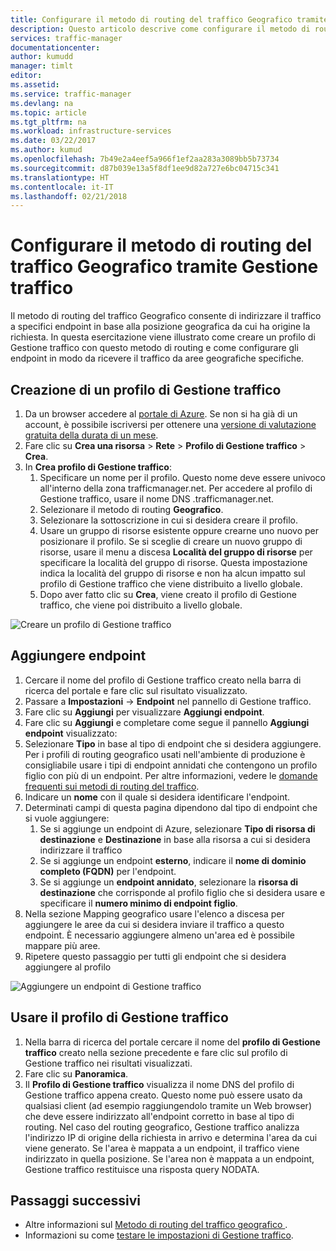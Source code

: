```yaml
---
title: Configurare il metodo di routing del traffico Geografico tramite Gestione traffico di Azure | Microsoft Docs
description: Questo articolo descrive come configurare il metodo di routing del traffico Geografico tramite Gestione traffico di Azure
services: traffic-manager
documentationcenter: 
author: kumudd
manager: timlt
editor: 
ms.assetid: 
ms.service: traffic-manager
ms.devlang: na
ms.topic: article
ms.tgt_pltfrm: na
ms.workload: infrastructure-services
ms.date: 03/22/2017
ms.author: kumud
ms.openlocfilehash: 7b49e2a4eef5a966f1ef2aa283a3089bb5b73734
ms.sourcegitcommit: d87b039e13a5f8df1ee9d82a727e6bc04715c341
ms.translationtype: HT
ms.contentlocale: it-IT
ms.lasthandoff: 02/21/2018
---
```

# <a name="configure-the-geographic-traffic-routing-method-using-traffic-manager"></a>Configurare il metodo di routing del traffico Geografico tramite Gestione traffico

Il metodo di routing del traffico Geografico consente di indirizzare il traffico a specifici endpoint in base alla posizione geografica da cui ha origine la richiesta. In questa esercitazione viene illustrato come creare un profilo di Gestione traffico con questo metodo di routing e come configurare gli endpoint in modo da ricevere il traffico da aree geografiche specifiche.

## <a name="create-a-traffic-manager-profile"></a>Creazione di un profilo di Gestione traffico

1. Da un browser accedere al [portale di Azure](http://portal.azure.com). Se non si ha già di un account, è possibile iscriversi per ottenere una [versione di valutazione gratuita della durata di un mese](https://azure.microsoft.com/free/).
2. Fare clic su **Crea una risorsa** > **Rete** > **Profilo di Gestione traffico** > **Crea**.
4. In **Crea profilo di Gestione traffico**:
    1. Specificare un nome per il profilo. Questo nome deve essere univoco all'interno della zona trafficmanager.net. Per accedere al profilo di Gestione traffico, usare il nome DNS <profilename>.trafficmanager.net.
    2. Selezionare il metodo di routing **Geografico**.
    3. Selezionare la sottoscrizione in cui si desidera creare il profilo.
    4. Usare un gruppo di risorse esistente oppure crearne uno nuovo per posizionare il profilo. Se si sceglie di creare un nuovo gruppo di risorse, usare il menu a discesa **Località del gruppo di risorse** per specificare la località del gruppo di risorse. Questa impostazione indica la località del gruppo di risorse e non ha alcun impatto sul profilo di Gestione traffico che viene distribuito a livello globale.
    5. Dopo aver fatto clic su **Crea**, viene creato il profilo di Gestione traffico, che viene poi distribuito a livello globale.

![Creare un profilo di Gestione traffico](./media/traffic-manager-geographic-routing-method/create-traffic-manager-profile.png)

## <a name="add-endpoints"></a>Aggiungere endpoint

1. Cercare il nome del profilo di Gestione traffico creato nella barra di ricerca del portale e fare clic sul risultato visualizzato.
2. Passare a **Impostazioni** -> **Endpoint** nel pannello di Gestione traffico.
3. Fare clic su **Aggiungi** per visualizzare **Aggiungi endpoint**.
3. Fare clic su **Aggiungi** e completare come segue il pannello **Aggiungi endpoint** visualizzato:
4. Selezionare **Tipo** in base al tipo di endpoint che si desidera aggiungere. Per i profili di routing geografico usati nell'ambiente di produzione è consigliabile usare i tipi di endpoint annidati che contengono un profilo figlio con più di un endpoint. Per altre informazioni, vedere le [domande frequenti sui metodi di routing del traffico](traffic-manager-FAQs.md).
5. Indicare un **nome** con il quale si desidera identificare l'endpoint.
6. Determinati campi di questa pagina dipendono dal tipo di endpoint che si vuole aggiungere:
    1. Se si aggiunge un endpoint di Azure, selezionare **Tipo di risorsa di destinazione** e **Destinazione** in base alla risorsa a cui si desidera indirizzare il traffico
    2. Se si aggiunge un endpoint **esterno**, indicare il **nome di dominio completo (FQDN)** per l'endpoint.
    3. Se si aggiunge un **endpoint annidato**, selezionare la **risorsa di destinazione** che corrisponde al profilo figlio che si desidera usare e specificare il **numero minimo di endpoint figlio**.
7. Nella sezione Mapping geografico usare l'elenco a discesa per aggiungere le aree da cui si desidera inviare il traffico a questo endpoint. È necessario aggiungere almeno un'area ed è possibile mappare più aree.
8. Ripetere questo passaggio per tutti gli endpoint che si desidera aggiungere al profilo

![Aggiungere un endpoint di Gestione traffico](./media/traffic-manager-geographic-routing-method/add-traffic-manager-endpoint.png)

## <a name="use-the-traffic-manager-profile"></a>Usare il profilo di Gestione traffico
1.  Nella barra di ricerca del portale cercare il nome del **profilo di Gestione traffico** creato nella sezione precedente e fare clic sul profilo di Gestione traffico nei risultati visualizzati.
2. Fare clic su **Panoramica**.
3. Il **Profilo di Gestione traffico** visualizza il nome DNS del profilo di Gestione traffico appena creato. Questo nome può essere usato da qualsiasi client (ad esempio raggiungendolo tramite un Web browser) che deve essere indirizzato all'endpoint corretto in base al tipo di routing.  Nel caso del routing geografico, Gestione traffico analizza l'indirizzo IP di origine della richiesta in arrivo e determina l'area da cui viene generato. Se l'area è mappata a un endpoint, il traffico viene indirizzato in quella posizione. Se l'area non è mappata a un endpoint, Gestione traffico restituisce una risposta query NODATA.

## <a name="next-steps"></a>Passaggi successivi

- Altre informazioni sul [Metodo di routing del traffico geografico ](traffic-manager-routing-methods.md#geographic).
- Informazioni su come [testare le impostazioni di Gestione traffico](traffic-manager-testing-settings.md).
